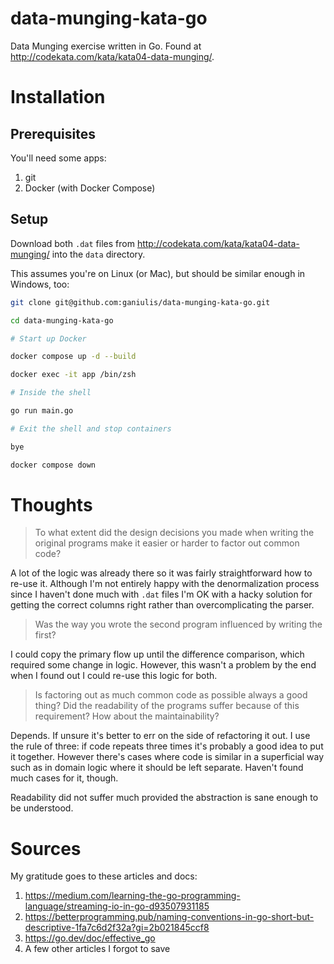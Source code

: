 # data-munging-kata-go
Data Munging exercise written in Go. Found at http://codekata.com/kata/kata04-data-munging/.

# Installation
## Prerequisites
You'll need some apps:
1. git
2. Docker (with Docker Compose)

## Setup
Download both `.dat` files from http://codekata.com/kata/kata04-data-munging/ into the `data` directory.

This assumes you're on Linux (or Mac), but should be similar enough in Windows, too:

```sh
git clone git@github.com:ganiulis/data-munging-kata-go.git

cd data-munging-kata-go

# Start up Docker

docker compose up -d --build

docker exec -it app /bin/zsh

# Inside the shell

go run main.go

# Exit the shell and stop containers

bye

docker compose down
```

# Thoughts
> To what extent did the design decisions you made when writing the original programs make it easier or harder to factor out common code?

A lot of the logic was already there so it was fairly straightforward how to re-use it. Although I'm not entirely happy with the denormalization process since I haven't done much with `.dat` files I'm OK with a hacky solution for getting the correct columns right rather than overcomplicating the parser.

> Was the way you wrote the second program influenced by writing the first?

I could copy the primary flow up until the difference comparison, which required some change in logic. However, this wasn't a problem by the end when I found out I could re-use this logic for both.

> Is factoring out as much common code as possible always a good thing? Did the readability of the programs suffer because of this requirement? How about the maintainability?

Depends. If unsure it's better to err on the side of refactoring it out. I use the rule of three: if code repeats three times it's probably a good idea to put it together. However there's cases where code is similar in a superficial way such as in domain logic where it should be left separate. Haven't found much cases for it, though.

Readability did not suffer much provided the abstraction is sane enough to be understood.

# Sources
My gratitude goes to these articles and docs:
1. https://medium.com/learning-the-go-programming-language/streaming-io-in-go-d93507931185
2. https://betterprogramming.pub/naming-conventions-in-go-short-but-descriptive-1fa7c6d2f32a?gi=2b021845ccf8
3. https://go.dev/doc/effective_go
4. A few other articles I forgot to save
